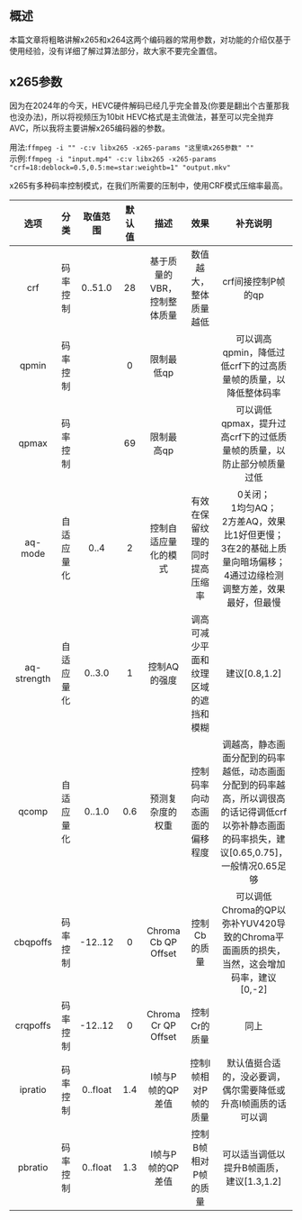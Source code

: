## 概述
本篇文章将粗略讲解x265和x264这两个编码器的常用参数，对功能的介绍仅基于使用经验，没有详细了解过算法部分，故大家不要完全置信。


## x265参数

因为在2024年的今天，HEVC硬件解码已经几乎完全普及(你要是翻出个古董那我也没办法)，所以将视频压为10bit HEVC格式是主流做法，甚至可以完全抛弃AVC，所以我将主要讲解x265编码器的参数。

用法:`ffmpeg -i "" -c:v libx265 -x265-params "这里填x265参数" ""`  
示例:`ffmpeg -i "input.mp4" -c:v libx265 -x265-params "crf=18:deblock=0.5,0.5:me=star:weightb=1" "output.mkv"`

x265有多种码率控制模式，在我们所需要的压制中，使用CRF模式压缩率最高。

|   选项       |   分类   | 取值范围  |  默认值  |  描述  |  效果  | 补充说明 |
|  :---:      |  :---:    |  :---:   |  :---:  |  :---:  |  :---:  |  :---:  |
| crf         | 码率控制   | 0..51.0  | 28  | 基于质量的VBR，控制整体质量 | 数值越大，整体质量越低              | crf间接控制P帧的qp |
| qpmin       | 码率控制   |          | 0   | 限制最低qp                 |                                  | 可以调高qpmin，降低过低crf下的过高质量帧的质量，以降低整体码率 |
| qpmax       | 码率控制   |          | 69  | 限制最高qp                 |                                  | 可以调低qpmax，提升过高crf下的过低质量帧的质量，以防止部分帧质量过低 |
| aq-mode     | 自适应量化 | 0..4     | 2   | 控制自适应量化的模式        | 有效在保留纹理的同时提高压缩率      | 0关闭；<br>1均匀AQ；<br>2方差AQ，效果比1好但更慢；<br>3在2的基础上质量向暗场偏移；<br>4通过边缘检测调整方差，效果最好，但最慢 |
| aq-strength | 自适应量化 | 0..3.0   | 1   | 控制AQ的强度               | 调高可减少平面和纹理区域的遮挡和模糊 | 建议[0.8,1.2] |
| qcomp       | 自适应量化 | 0..1.0   | 0.6 | 预测复杂度的权重            | 控制码率向动态画面的偏移程度        | 调越高，静态画面分配到的码率越低，动态画面分配到的码率越高，所以调很高的话记得调低crf以弥补静态画面的码率损失，建议[0.65,0.75]，一般情况0.65足够 |
| cbqpoffs    | 码率控制   | -12..12  | 0   | Chroma Cb QP Offset       | 控制Cb的质量                      | 可以调低Chroma的QP以弥补YUV420导致的Chroma平面画质的损失，当然，这会增加码率，建议[0,-2] |
| crqpoffs    | 码率控制   | -12..12  | 0   | Chroma Cr QP Offset       | 控制Cr的质量                      | 同上 |
| ipratio     | 码率控制   | 0..float | 1.4 | I帧与P帧的QP差值           | 控制I帧相对P帧的质量               | 默认值挺合适的，没必要调，偶尔需要降低或升高I帧画质的话可以调 |
| pbratio     | 码率控制   | 0..float | 1.3 | I帧与P帧的QP差值           | 控制B帧相对P帧的质量               | 可以适当调低以提升B帧画质，建议[1.3,1.2] |
